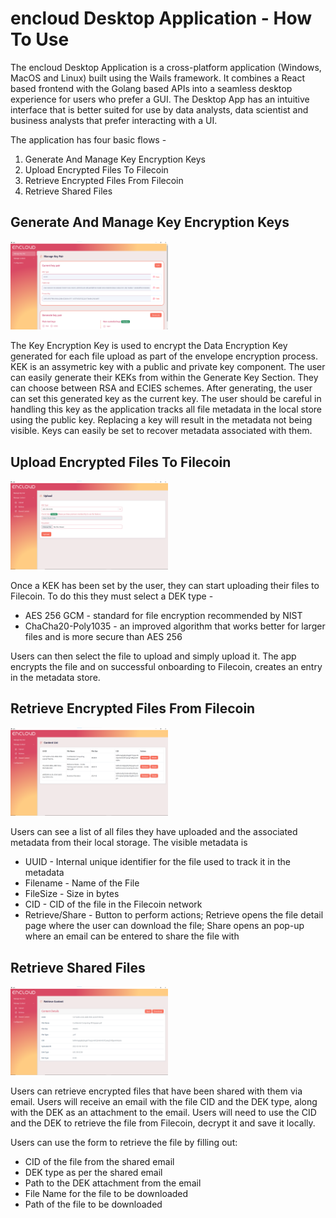 # encloud Desktop Application - How To Use

The encloud Desktop Application is a cross-platform application (Windows, MacOS and Linux) built using the Wails framework. It combines a React based
frontend with the Golang based APIs into a seamless desktop experience for users who prefer a GUI. The Desktop App has 
an intuitive interface that is better suited for use by data analysts, data scientist and business analysts that prefer 
interacting with a UI.

The application has four basic flows -

1. Generate And Manage Key Encryption Keys
2. Upload Encrypted Files To Filecoin
3. Retrieve Encrypted Files From Filecoin
4. Retrieve Shared Files

## Generate And Manage Key Encryption Keys
<img src="../../.github/Screen 1.png" alt="Screen 1" width="50%" height="50%"/>

The Key Encryption Key is used to encrypt the Data Encryption Key generated for each file upload as part of the envelope encryption process. KEK is an assymetric key with a public and private key component. The user can easily generate their KEKs from within the Generate Key Section. They can choose between RSA and ECIES schemes. After generating, the user can set this generated key as the current key. The user should be careful in handling this key as the application tracks all file metadata in the local store using the public key. Replacing a key will result in the metadata not being visible. Keys can easily be set to recover metadata associated with them.  

## Upload Encrypted Files To Filecoin
<img src="../../.github/Screen 2.png" alt="Screen 1" width="50%" height="50%"/>

Once a KEK has been set by the user, they can start uploading their files to Filecoin. To do this they must select a DEK type - 
* AES 256 GCM - standard for file encryption recommended by NIST
* ChaCha20-Poly1035 - an improved algorithm that works better for larger files and is more secure than AES 256

Users can then select the file to upload and simply upload it. The app encrypts the file and on successful onboarding to Filecoin, creates an entry in the metadata store.

## Retrieve Encrypted Files From Filecoin
<img src="../../.github/Screen 3.png" alt="Screen 1" width="50%" height="50%"/>

Users can see a list of all files they have uploaded and the associated metadata from their local storage. The visible metadata is 
* UUID - Internal unique identifier for the file used to track it in the metadata 
* Filename - Name of the File
* FileSize - Size in bytes
* CID - CID of the file in the Filecoin network
* Retrieve/Share - Button to perform actions; Retrieve opens the file detail page where the user can download the file; Share opens an pop-up where an email can be entered to share the file with

## Retrieve Shared Files 
<img src="../../.github/Screen 4.png" alt="Screen 1" width="50%" height="50%"/>

Users can retrieve encrypted files that have been shared with them via email. Users will receive an email with the file CID and the DEK type, along with the DEK as an attachment to the email. Users will need to use the CID and the DEK to retrieve the file from Filecoin, decrypt it and save it locally.

Users can use the form to retrieve the file by filling out:
* CID of the file from the shared email
* DEK type as per the shared email
* Path to the DEK attachment from the email 
* File Name for the file to be downloaded
* Path of the file to be downloaded
